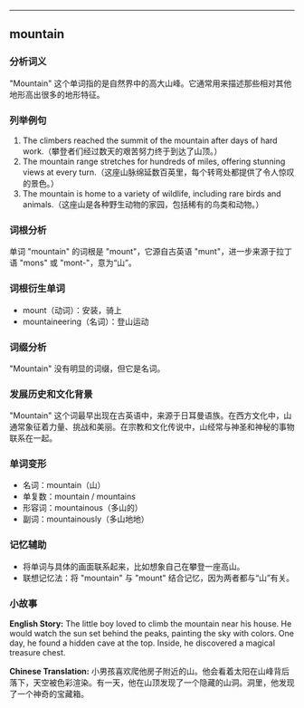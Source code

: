 
---------------
## mountain
### 分析词义
"Mountain" 这个单词指的是自然界中的高大山峰。它通常用来描述那些相对其他地形高出很多的地形特征。

### 列举例句
1. The climbers reached the summit of the mountain after days of hard work.（攀登者们经过数天的艰苦努力终于到达了山顶。）
2. The mountain range stretches for hundreds of miles, offering stunning views at every turn.（这座山脉绵延数百英里，每个转弯处都提供了令人惊叹的景色。）
3. The mountain is home to a variety of wildlife, including rare birds and animals.（这座山是各种野生动物的家园，包括稀有的鸟类和动物。）

### 词根分析
单词 "mountain" 的词根是 "mount"，它源自古英语 "munt"，进一步来源于拉丁语 "mons" 或 "mont-"，意为“山”。

### 词根衍生单词
- mount（动词）：安装，骑上
- mountaineering（名词）：登山运动

### 词缀分析
"Mountain" 没有明显的词缀，但它是名词。

### 发展历史和文化背景
"Mountain" 这个词最早出现在古英语中，来源于日耳曼语族。在西方文化中，山通常象征着力量、挑战和美丽。在宗教和文化传说中，山经常与神圣和神秘的事物联系在一起。

### 单词变形
- 名词：mountain（山）
- 单复数：mountain / mountains
- 形容词：mountainous（多山的）
- 副词：mountainously（多山地地）

### 记忆辅助
- 将单词与具体的画面联系起来，比如想象自己在攀登一座高山。
- 联想记忆法：将 "mountain" 与 "mount" 结合记忆，因为两者都与“山”有关。

### 小故事
**English Story:**
The little boy loved to climb the mountain near his house. He would watch the sun set behind the peaks, painting the sky with colors. One day, he found a hidden cave at the top. Inside, he discovered a magical treasure chest.

**Chinese Translation:**
小男孩喜欢爬他房子附近的山。他会看着太阳在山峰背后落下，天空被色彩渲染。有一天，他在山顶发现了一个隐藏的山洞。洞里，他发现了一个神奇的宝藏箱。

